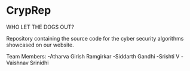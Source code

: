 # CrypRep
WHO LET THE DOGS OUT?

Repository containing the source code for the cyber security algorithms showcased on our website.

Team Members:
-Atharva Girish Ramgirkar
-Siddarth Gandhi
-Srishti V
-Vaishnav Srinidhi

